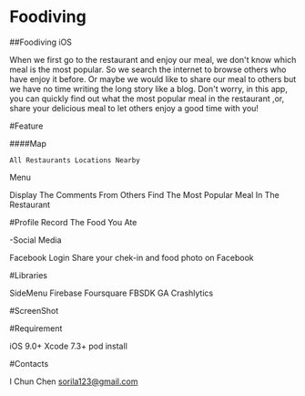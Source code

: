 # Foodiving
##Foodiving iOS

When we first go to the restaurant and enjoy our meal, we don't know which meal is the most popular. So we search the internet to browse others who have enjoy it before. Or maybe we would like to share our meal to others but we have no time writing the long story like a blog. Don't worry, in this app, you can quickly find out what the most popular meal in the restaurant ,or, share your delicious meal to let others enjoy a good time with you!


#Feature

####Map 
<pre><code>All Restaurants Locations Nearby</code></pre>

<p>Menu<p>
Display The Comments From Others
Find The Most Popular Meal In The Restaurant


#Profile
Record The Food You Ate

-Social Media

Facebook Login 
Share your chek-in and food photo on Facebook



#Libraries

SideMenu
Firebase
Foursquare
FBSDK
GA
Crashlytics


#ScreenShot

       

#Requirement

iOS 9.0+
Xcode 7.3+
pod install


#Contacts

I Chun Chen 
sorila123@gmail.com
